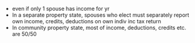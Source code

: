 - even if only 1 spouse has income for yr
- In a separate property state, spouses who elect must separately report own income, credits, deductions on own indiv inc tax return
- In community property state, most of income, deductions, credits etc. are 50/50